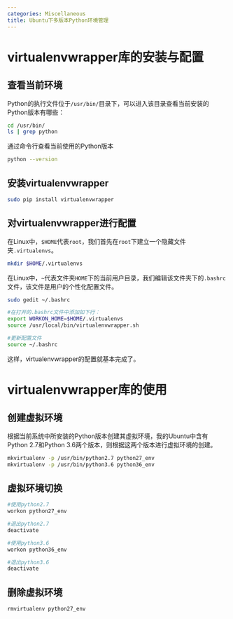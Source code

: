 ```yaml
---
categories: Miscellaneous
title: Ubuntu下多版本Python环境管理
---
```


# virtualenvwrapper库的安装与配置

## 查看当前环境

Python的执行文件位于`/usr/bin/`目录下，可以进入该目录查看当前安装的Python版本有哪些：

```bash
cd /usr/bin/
ls | grep python
```
通过命令行查看当前使用的Python版本

```bash
python --version
```

## 安装virtualenvwrapper

```bash
sudo pip install virtualenvwrapper
```

## 对virtualenvwrapper进行配置

在Linux中，`$HOME`代表`root`，我们首先在`root`下建立一个隐藏文件夹`.virtualenvs`。

```bash
mkdir $HOME/.virtualenvs
```

在Linux中，`~`代表文件夹`HOME`下的当前用户目录，我们编辑该文件夹下的`.bashrc`文件，该文件是用户的个性化配置文件。

```bash
sudo gedit ~/.bashrc

#在打开的.bashrc文件中添加如下行：
export WORKON_HOME=$HOME/.virtualenvs
source /usr/local/bin/virtualenvwrapper.sh

#更新配置文件
source ~/.bashrc
```

这样，virtualenvwrapper的配置就基本完成了。

# virtualenvwrapper库的使用

## 创建虚拟环境

根据当前系统中所安装的Python版本创建其虚拟环境，我的Ubuntu中含有Python 2.7和Python 3.6两个版本，则根据这两个版本进行虚拟环境的创建。

```bash
mkvirtualenv -p /usr/bin/python2.7 python27_env
mkvirtualenv -p /usr/bin/python3.6 python36_env
```

## 虚拟环境切换

```bash
#使用python2.7
workon python27_env

#退出python2.7
deactivate

#使用python3.6
workon python36_env

#退出python3.6
deactivate
```

## 删除虚拟环境

```bash
rmvirtualenv python27_env
```
